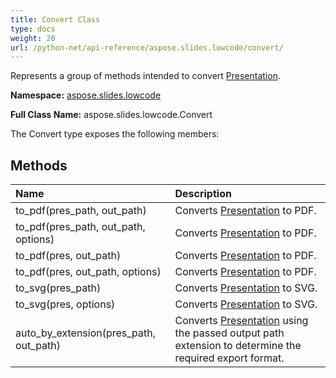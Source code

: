 ```yaml
---
title: Convert Class
type: docs
weight: 20
url: /python-net/api-reference/aspose.slides.lowcode/convert/
---
```


Represents a group of methods intended to convert [Presentation](/slides/python-net/api-reference/aspose.slides/presentation/).

**Namespace:** [aspose.slides.lowcode](/slides/python-net/api-reference/aspose.slides.lowcode/)

**Full Class Name:** aspose.slides.lowcode.Convert



The Convert type exposes the following members:
## **Methods**
|**Name**|**Description**|
| :- | :- |
|to_pdf(pres_path, out_path)|Converts [Presentation](/slides/python-net/api-reference/aspose.slides/presentation/) to PDF.|
|to_pdf(pres_path, out_path, options)|Converts [Presentation](/slides/python-net/api-reference/aspose.slides/presentation/) to PDF.|
|to_pdf(pres, out_path)|Converts [Presentation](/slides/python-net/api-reference/aspose.slides/presentation/) to PDF.|
|to_pdf(pres, out_path, options)|Converts [Presentation](/slides/python-net/api-reference/aspose.slides/presentation/) to PDF.|
|to_svg(pres_path)|Converts [Presentation](/slides/python-net/api-reference/aspose.slides/presentation/) to SVG.|
|to_svg(pres, options)|Converts [Presentation](/slides/python-net/api-reference/aspose.slides/presentation/) to SVG.|
|auto_by_extension(pres_path, out_path)|Converts [Presentation](/slides/python-net/api-reference/aspose.slides/presentation/) using the passed output path extension to determine the required export format.|
